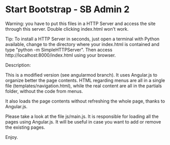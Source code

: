 Start Bootstrap - SB Admin 2
=========

Warning: you have to put this files in a HTTP Server and access the site through
this server. Double clicking index.html won't work.

Tip: To install a HTTP Server in seconds, just open a terminal with Python available,
change to the directory where your index.html is contained and type
"python -m SimpleHTTPServer". Then access http://localhost:8000/index.html using
your browser.


Description:

This is a modified version (see angularmod branch). It uses Angular.js to organize
better the page contents. HTML regarding menus are all in a single file
(templates/navigation.html), while the real content are all in the partials folder,
without the code from menus.

It also loads the page contents without refreshing the whole page, thanks to Angular.js.

Please take a look at the file js/main.js. It is responsible for loading all the
pages using Angular.js. It will be useful in case you want to add or remove the
existing pages.


Enjoy.
